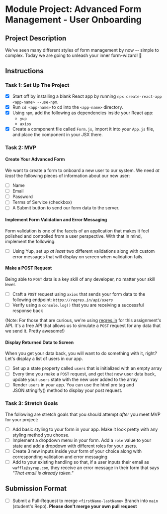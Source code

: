 # Module Project: Advanced Form Management - User Onboarding

## Project Description

We've seen many different styles of form management by now -- simple to complex. Today we are going to unleash your inner form-wizard! 🧙

## Instructions

### Task 1: Set Up The Project

-   [x] Start off by installing a blank React app by running `npx create-react-app <app-name> --use-npm`.
-   [x] Run `cd <app-name>` to cd into the `<app-name>` directory.
-   [x] Using `npm`, add the following as dependencies inside your React app:
    -   `yup`
    -   `axios`
-   [x] Create a component file called `Form.js`, import it into your `App.js` file, and place the component in your JSX there.

### Task 2: MVP

#### Create Your Advanced Form

We want to create a form to onboard a new user to our system. We need _at least_ the following pieces of information about our new user:

-   [ ] Name
-   [ ] Email
-   [ ] Password
-   [ ] Terms of Service (checkbox)
-   [ ] A Submit button to send our form data to the server.

#### Implement Form Validation and Error Messaging

Form validation is one of the facets of an application that makes it feel polished and controlled from a user perspective. With that in mind, implement the following:

-   [ ] Using Yup, set up _at least_ two different validations along with custom error messages that will display on screen when validation fails.

#### Make a POST Request

Being able to `POST` data is a key skill of any developer, no matter your skill level.

-   [ ] Craft a `POST` request using `axios` that sends your form data to the following endpoint: _`https://reqres.in/api/users`_
-   [ ] Verify using a `console.log()` that you are receiving a successful response back

(Note: For those that are curious, we're using [reqres.in](https://reqres.in/) for this assignment's API. It's a free API that allows us to simulate a `POST` request for any data that we send it. Pretty awesome!)

#### Display Returned Data to Screen

When you get your data back, you will want to do something with it, right? Let's display a list of users in our app.

-   [ ] Set up a state property called `users` that is initialized with an empty array
-   [ ] Every time you make a `POST` request, and get that new user data back, update your `users` state with the new user added to the array
-   [ ] Render `users` in your app. You can use the html pre tag and JSON.stringify() method to display your post request.

### Task 3: Stretch Goals

The following are stretch goals that you should attempt _after_ you meet MVP for your project:

-   [ ] Add basic styling to your form in your app. Make it look pretty with any styling method you choose.
-   [ ] Implement a dropdown menu in your form. Add a `role` value to your state and add a dropdown with different roles for your users.
-   [ ] Create 3 new inputs inside your form of your choice along with corresponding validation and error messaging
-   [ ] Add to your existing handling so that, if a user inputs their email as `waffle@syrup.com`, they receive an error message in their form that says _"That email is already taken."_

## Submission Format

-   [ ] Submit a Pull-Request to merge `<firstName-lastName>` Branch into `main` (student's Repo). **Please don't merge your own pull request**
